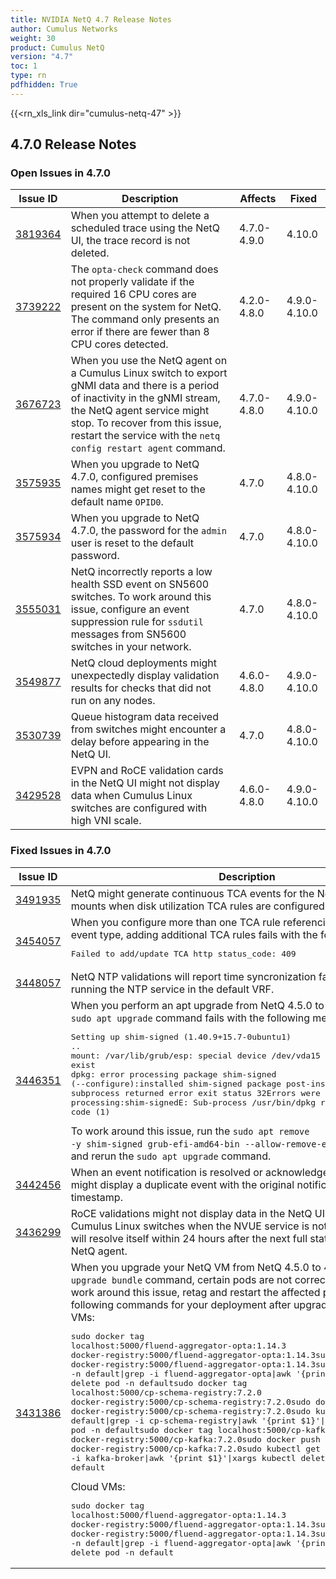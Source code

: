 ```yaml
---
title: NVIDIA NetQ 4.7 Release Notes
author: Cumulus Networks
weight: 30
product: Cumulus NetQ
version: "4.7"
toc: 1
type: rn
pdfhidden: True
---
```

{{<rn_xls_link dir="cumulus-netq-47" >}}
## 4.7.0 Release Notes
### Open Issues in 4.7.0

|  Issue ID 	|   Description	|   Affects	|   Fixed |
|---	        |---	        |---	    |---	                |
| <a name="3819364"></a> [3819364](#3819364) <a name="3819364"></a> <br /> | When you attempt to delete a scheduled trace using the NetQ UI, the trace record is not deleted. | 4.7.0-4.9.0 | 4.10.0|
| <a name="3739222"></a> [3739222](#3739222) <a name="3739222"></a> <br /> | The <code>opta-check</code> command does not properly validate if the required 16 CPU cores are present on the system for NetQ. The command only presents an error if there are fewer than 8 CPU cores detected. | 4.2.0-4.8.0 | 4.9.0-4.10.0|
| <a name="3676723"></a> [3676723](#3676723) <a name="3676723"></a> <br /> | When you use the NetQ agent on a Cumulus Linux switch to export gNMI data and there is a period of inactivity in the gNMI stream, the NetQ agent service might stop. To recover from this issue, restart the service with the <code>netq config restart agent</code> command. | 4.7.0-4.8.0 | 4.9.0-4.10.0|
| <a name="3575935"></a> [3575935](#3575935) <a name="3575935"></a> <br /> | When you upgrade to NetQ 4.7.0, configured premises names might get reset to the default name <code>OPID0</code>. | 4.7.0 | 4.8.0-4.10.0|
| <a name="3575934"></a> [3575934](#3575934) <a name="3575934"></a> <br /> | When you upgrade to NetQ 4.7.0, the password for the <code>admin</code> user is reset to the default password. | 4.7.0 | 4.8.0-4.10.0|
| <a name="3555031"></a> [3555031](#3555031) <a name="3555031"></a> <br /> | NetQ incorrectly reports a low health SSD event on SN5600 switches. To work around this issue, configure an event suppression rule for <code>ssdutil</code> messages from SN5600 switches in your network. | 4.7.0 | 4.8.0-4.10.0|
| <a name="3549877"></a> [3549877](#3549877) <a name="3549877"></a> <br /> | NetQ cloud deployments might unexpectedly display validation results for checks that did not run on any nodes. | 4.6.0-4.8.0 | 4.9.0-4.10.0|
| <a name="3530739"></a> [3530739](#3530739) <a name="3530739"></a> <br /> | Queue histogram data received from switches might encounter a delay before appearing in the NetQ UI. | 4.7.0 | 4.8.0-4.10.0|
| <a name="3429528"></a> [3429528](#3429528) <a name="3429528"></a> <br /> | EVPN and RoCE validation cards in the NetQ UI might not display data when Cumulus Linux switches are configured with high VNI scale. | 4.6.0-4.8.0 | 4.9.0-4.10.0|

### Fixed Issues in 4.7.0
|  Issue ID 	|   Description	|   Affects	|
|---	        |---	        |---	    |
| <a name="3491935"></a> [3491935](#3491935) <a name="3491935"></a> <br /> | NetQ might generate continuous TCA events for the NetQ VM squashfs mounts when disk utilization TCA rules are configured for all hosts.   | 4.5.0-4.6.0 | |
| <a name="3454057"></a> [3454057](#3454057) <a name="3454057"></a> <br /> | When you configure more than one TCA rule referencing the same TCA event type, adding additional TCA rules fails with the following message:<pre>Failed to add/update TCA http status_code: 409</pre> | 4.5.0-4.6.0 | |
| <a name="3448057"></a> [3448057](#3448057) <a name="3448057"></a> <br /> | NetQ NTP validations will report time syncronization failures for switches running the NTP service in the default VRF. | 4.5.0-4.6.0 | |
| <a name="3446351"></a> [3446351](#3446351) <a name="3446351"></a> <br /> | When you perform an apt upgrade from NetQ 4.5.0 to version 4.6.0, the <code>sudo apt upgrade</code> command fails with the following message: <pre>Setting up shim-signed (1.40.9+15.7-0ubuntu1) ..<br />mount: /var/lib/grub/esp: special device /dev/vda15 does not exist<br />dpkg: error processing package shim-signed (--configure):installed shim-signed package post-installation script subprocess returned error exit status 32Errors were encountered while processing:shim-signedE: Sub-process /usr/bin/dpkg returned an error code (1)</pre>To work around this issue, run the <code>sudo apt remove -y shim-signed grub-efi-amd64-bin --allow-remove-essential</code> command and rerun the <code>sudo apt upgrade</code> command. | 4.5.0-4.6.0 | |
| <a name="3442456"></a> [3442456](#3442456) <a name="3442456"></a> <br /> | When an event notification is resolved or acknowledged, the NetQ UI might display a duplicate event with the original notification content and timestamp. | 4.2.0-4.6.0 | |
| <a name="3436299"></a> [3436299](#3436299) <a name="3436299"></a> <br /> | RoCE validations might not display data in the NetQ UI and CLI for Cumulus Linux switches when the NVUE service is not running. This issue will resolve itself within 24 hours after the next full status update from the NetQ agent.  | 4.6.0 | |
| <a name="3431386"></a> [3431386](#3431386) <a name="3431386"></a> <br /> | When you upgrade your NetQ VM from NetQ 4.5.0 to 4.6.0 using the <code>netq upgrade bundle</code> command, certain pods are not correctly retagged. To work around this issue, retag and restart the affected pods with the following commands for your deployment after upgrading:On-premises VMs:<pre>sudo docker tag localhost:5000/fluend-aggregator-opta:1.14.3 docker-registry:5000/fluend-aggregator-opta:1.14.3sudo docker push docker-registry:5000/fluend-aggregator-opta:1.14.3sudo kubectl get pods -n default\|grep -i fluend-aggregator-opta\|awk '{print $1}'\|xargs kubectl delete pod -n defaultsudo docker tag localhost:5000/cp-schema-registry:7.2.0 docker-registry:5000/cp-schema-registry:7.2.0sudo docker push docker-registry:5000/cp-schema-registry:7.2.0sudo kubectl get pods -n default\|grep -i cp-schema-registry\|awk '{print $1}'\|xargs kubectl delete pod -n defaultsudo docker tag localhost:5000/cp-kafka:7.2.0 docker-registry:5000/cp-kafka:7.2.0sudo docker push docker-registry:5000/cp-kafka:7.2.0sudo kubectl get pods -n default\|grep -i kafka-broker\|awk '{print $1}'\|xargs kubectl delete pod -n default</pre>Cloud VMs:<pre>sudo docker tag localhost:5000/fluend-aggregator-opta:1.14.3 docker-registry:5000/fluend-aggregator-opta:1.14.3sudo docker push docker-registry:5000/fluend-aggregator-opta:1.14.3sudo kubectl get pods -n default\|grep -i fluend-aggregator-opta\|awk '{print $1}'\|xargs kubectl delete pod -n default</pre> | 4.5.0-4.6.0 | |

